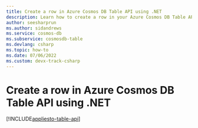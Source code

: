 ```yaml
---
title: Create a row in Azure Cosmos DB Table API using .NET
description: Learn how to create a row in your Azure Cosmos DB Table API account using the .NET SDK
author: seesharprun
ms.author: sidandrews
ms.service: cosmos-db
ms.subservice: cosmosdb-table
ms.devlang: csharp
ms.topic: how-to
ms.date: 07/06/2022
ms.custom: devx-track-csharp
---
```


# Create a row in Azure Cosmos DB Table API using .NET

[!INCLUDE[appliesto-table-api](../includes/appliesto-table-api.md)]
